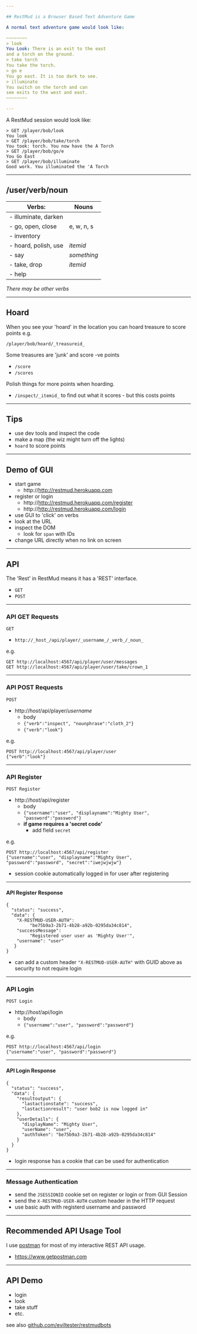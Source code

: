 ```yaml
---

## RestMud is a Browser Based Text Adventure Game

A normal text adventure game would look like:

~~~~~~~~
> look
You Look: There is an exit to the east
and a torch on the ground.
> take torch
You take the torch.
> go e
You go east. It is too dark to see.
> illuminate
You switch on the torch and can
see exits to the west and east.
~~~~~~~~

---
```


A RestMud session would look like:

~~~~~~~~
> GET /player/bob/look
You look
> GET /player/bob/take/torch
You took: torch. You now have the A Torch
> GET /player/bob/go/e
You Go East
> GET /player/bob/illuminate
Good work. You illuminated the 'A Torch
~~~~~~~~

---

## /user/verb/noun

| Verbs: | Nouns |
|----|----|
| - illuminate, darken | |
| - go, open, close | e, w, n, s |
| - inventory | |
| - hoard, polish, use | _itemid_ |
| - say | _something_ |
| - take, drop | _itemid_ |
| - help | |

_There may be other verbs_

---

## Hoard

When you see your 'hoard' in the location you can hoard treasure to score points e.g.

`/player/bob/hoard/_treasureid_`

Some treasures are 'junk' and score -ve points

- `/score`
- `/scores`

Polish things for more points when hoarding.

- `/inspect/_itemid_` to find out what it scores - but this costs points

---

## Tips

- use dev tools and inspect the code
- make a map (the wiz might turn off the lights)
- `hoard` to score points

---

## Demo of GUI

- start game
    - http://http://restmud.herokuapp.com
- register or login
    - http://http://restmud.herokuapp.com/register
    - http://http://restmud.herokuapp.com/login
- use GUI to 'click' on verbs
- look at the URL
- inspect the DOM
   - look for `span` with IDs
- change URL directly when no link on screen

---

## API

The 'Rest' in RestMud means it has a 'REST' interface.

- `GET`
- `POST`

---

### API GET Requests

`GET`

- `http://_host_/api/player/_username_/_verb_/_noun_`

e.g.

~~~~~~~~
GET http://localhost:4567/api/player/user/messages
GET http://localhost:4567/api/player/user/take/crown_1
~~~~~~~~

---

### API POST Requests

`POST`

- http://_host_/api/player/_username_ 
    - body
    - `{"verb":"inspect", "nounphrase":"cloth_2"}`
    - `{"verb":"look"}`

e.g.

~~~~~~~~
POST http://localhost:4567/api/player/user
{"verb":"look"}
~~~~~~~~

---

### API Register


`POST Register`

- http://_host_/api/register
	- body
    - `{"username":"user", "displayname":"Mighty User", "password":"password"}`
    - **if game requires a 'secret code'**
        - add field `secret`

e.g.
~~~~~~~~
POST http://localhost:4567/api/register
{"username":"user", "displayname":"Mighty User",
"password":"password", "secret":"iwejwjwjw"}
~~~~~~~~

- session cookie automatically logged in for user after registering

---

#### API Register Response

~~~~~~~~
{
  "status": "success",
  "data": {
    "X-RESTMUD-USER-AUTH": 
         "be75b9a3-2b71-4b28-a92b-0295da34c814",
    "successMessage": 
         "Registered user user as 'Mighty User'",
    "username": "user"
   }
}
~~~~~~~~

- can add a custom header `"X-RESTMUD-USER-AUTH"` with GUID above as security to not require login

---

### API Login

`POST Login`

- http://_host_/api/login
    - body
    - `{"username":"user", "password":"password"}`

e.g.

~~~~~~~~
POST http://localhost:4567/api/login
{"username":"user", "password":"password"}
~~~~~~~~

---

#### API Login Response

~~~~~~~~
{
  "status": "success",
  "data": {
    "resultoutput": {
      "lastactionstate": "success",
      "lastactionresult": "user bob2 is now logged in"
    },
    "userDetails": {
      "displayName": "Mighty User",
      "userName": "user",
      "authToken": "be75b9a3-2b71-4b28-a92b-0295da34c814"
    }
  }
}
~~~~~~~~

- login response has a cookie that can be used for authentication

---

### Message Authentication

- send the `JSESSIONID` cookie set on register or login or from GUI Session
- send the `X-RESTMUD-USER-AUTH` custom header in the HTTP request
- use basic auth with registerd username and password

---

## Recommended API Usage Tool

I use [postman](https://www.getpostman.com/) for most of my interactive REST API usage.

- https://www.getpostman.com

---

## API Demo

- login
- look
- take stuff
- etc.

see also [github.com/eviltester/restmudbots](https://github.com/eviltester/restmudbots)


